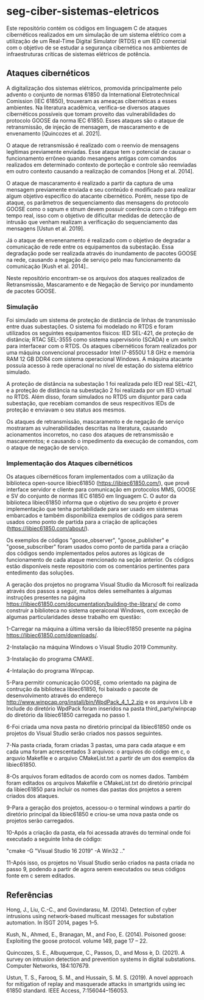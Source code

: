 # seg-ciber-sistemas-eletricos
Este repositório contém os códigos em linguagem C de ataques cibernéticos realizados em um simulação de um sistema elétrico com a utilização de um Real-Time Digital Simulator (RTDS) e um IED comercial com o objetivo de se estudar a segurança cibernética nos ambientes de infraestruturas críticas de sistemas elétricos de potência.

## Ataques cibernéticos
A digitalização dos sistemas elétricos, promovida principalmente pelo advento o conjunto de normas 61850 da International Eletrotechnical Comission (IEC 61850), trouxeram as ameaças cibernéticas a esses ambientes. Na literatura acadêmica, verifica-se diversos ataques cibernéticos possíveis que tomam proveito das vulnerabilidades do protocolo GOOSE da norma IEC 61850. Esses ataques são o ataque de retransmissão, de injeção de mensagem, de mascaramento e de envenamento [Quincozes et al. 2021].

O ataque de retransmissão é realizado com o reenvio de mensagens legítimas previamente enviadas.  Esse ataque tem o potencial de causar o funcionamento errôneo quando mesangens antigas com comandos realizados em determinado contexto de porteção e controle são reenviadas em outro contexto causando a realização de comandos  [Hong et al. 2014].

O ataque de mascaramento é realizado a partir da captura de uma mensagem previamente enviada e seu conteúdo é modificado para realizar algum objetivo específico do atacante cibernético. Porém, nesse tipo de ataque, os parâmetros de sequenciamento das mensagens do protocolo GOOSE como o sqnum e stnum devem possuir coerência com o tráfego em tempo real, isso com o objetivo de dificultar medidas de detecção de intrusão que venham realizam a verificação do sequenciamento das mensagens [Ustun et al. 2019].

Já o ataque de envenenamento é realizado com o objetivo de degradar a comunicação de rede entre os equipamentos da subestação. Essa degradação pode ser realizada através do inundamento de pacotes GOOSE na rede, causando a negação de serviço pelo mau funcionamento da comunicação [Kush et al. 2014].. 

Neste repositório encontram-se os arquivos dos ataques realizados de Retransmissão, Mascaramento e de Negação de Serviço por inundamento de pacotes GOOSE.


### Simulação

Foi simulado um sistema de proteção de distância de linhas de transmissão entre duas subestações. O sistema foi modelado no RTDS e foram utilizados os seguintes equipamentos físicos: IED SEL-421, de proteção de distância; RTAC SEL-3555 como sistema supervisório (SCADA) e um switch para interfacear com o RTDS. Os ataques cibernéticos foram realizados por uma máquina convencional processador Intel I7-8550U 1.8 GHz e memória RAM 12 GB DDR4 com sistema operacional Windows. A máquina atacante possuía acesso à rede operacional no nível de estação do sistema elétrico simulado. 

A proteção de distância na subestação 1 foi realizada pelo IED real SEL-421, e a proteção de distância na subestação 2 foi realizada por um IED virtual no RTDS. Além disso, foram simulados no RTDS um disjuntor para cada subestação, que recebiam comandos de seus respecitivos IEDs de proteção e enviavam o seu status aos mesmos.

Os ataques de retransmissão, mascaramento e de negação de serviço mostraram as vulnerabilidades descritas na literatura, causando acionamentos incorretos, no caso dos ataques de retransmissão e mascaremntos; e causando o impedimento da execução de comandos, com o ataque de negação de serviço.

### Implementação dos Ataques cibernéticos

Os ataques cibernéticos foram implementados com a utilização da biblioteca open-source libiec61850 (https://libiec61850.com/), que provê interface servidor e cliente para comunicação em protocolos MMS, GOOSE e SV do conjunto de normas IEC 61850 em linguagem C. O autor da biblioteca libiec61850 informa que o objetivo do seu projeto é prover implementação que tenha portabilidade para ser usado em sistemas embarcados e também disponibiliza exemplos de códigos para serem usados como ponto de partida para a criação de aplicações (https://libiec61850.com/about/).

Os exemplos de códigos "goose_observer", "goose_publisher" e "goose_subscriber" foram usados como ponto de partida para a criação dos códigos sendo implementados pelos autores as lógicas de funcionamento de cada ataque mencionado na seção anterior. Os códigos estão disponíveis neste repositório com os comentários pertinentes para entedimento das soluções.

A geração dos projetos no programa Visual Studio da Microsoft foi realizada através dos passos a seguir, muitos deles semelhantes à algumas instruções presentes na página https://libiec61850.com/documentation/building-the-library/ de como construir a biblioteca no sistema operaiconal Windows, com exceção de algumas particularidades desse trabalho em questão:

1-Carregar na máquina a última versão da libiec61850 presente na página https://libiec61850.com/downloads/.

2-Instalação na máquina Windows o Visual Studio 2019 Community.

3-Instalação do programa CMAKE.

4-Intalação do programa Winpcap.

5-Para permitir comunicação GOOSE, como orientado na página de contrução da biblioteca libiec61850, foi baixado o pacote de desenvolvimento através do endereço http://www.winpcap.org/install/bin/WpdPack_4_1_2.zip e os arquivos Lib e Include do diretório WpdPack foram inseridos na pasta third_party/winpcap do diretório da libiec61850 carregada no passo 1.

6-Foi criada uma nova pasta no diretório principal da libiec61850 onde os projetos do Visual Studio serão criados nos passos seguintes.

7-Na pasta criada, foram criadas 3 pastas, uma para cada ataque e em cada uma foram acrescentados 3 arquivos: o arquivos do código em c, o arquvio Makefile e o arquivo CMakeList.txt a partir de um dos exemplos da libiec61850. 

8-Os arquivos foram editados de acordo com os nomes dados. Também foram editados os arquivos Makefile e CMakeList.txt do diretório principal da libiec61850 para incluir os nomes das pastas dos projetos a serem criados dos ataques.

9-Para a geração dos projetos, acessou-o o terminal windows a partir do diretório principal da libiec61850 e criou-se uma nova pasta onde os projetos serão carregados.

10-Após a criação da pasta, ela foi acessada através do terminal onde foi executado a seguinte linha de código:

   
   "cmake -G "Visual Studio 16 2019" -A Win32 .."


11-Após isso, os projetos no Visual Studio serão criados na pasta criada no passo 9, podendo a partir de agora serem executados ou seus códigos fonte em c serem editados.



## Referências

Hong, J., Liu, C.-C., and Govindarasu, M. (2014). Detection of cyber intrusions using
network-based multicast messages for substation automation. In ISGT 2014, pages
1–5.

Kush, N., Ahmed, E., Branagan, M., and Foo, E. (2014). Poisoned goose: Exploiting the
goose protocol. volume 149, page 17 – 22.

Quincozes, S. E., Albuquerque, C., Passos, D., and Moss ́e, D. (2021). A survey on
intrusion detection and prevention systems in digital substations. Computer Networks,
184:107679.

Ustun, T. S., Farooq, S. M., and Hussain, S. M. S. (2019). A novel approach for mitigation
of replay and masquerade attacks in smartgrids using iec 61850 standard. IEEE Access,
7:156044–156053.



